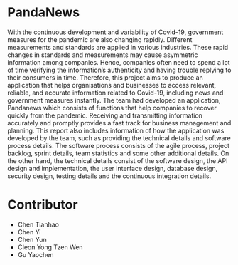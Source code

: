 # PandaNews
With the continuous development and variability of Covid-19, government measures for the pandemic are also changing rapidly. Different measurements and standards are applied in various industries. These rapid changes in standards and measurements may cause asymmetric information among companies. Hence, companies often need to spend a lot of time verifying the information’s authenticity and having trouble replying to their consumers in time. Therefore, this project aims to produce an application that helps organisations and businesses to access relevant, reliable, and accurate information related to Covid-19, including news and government measures instantly. The team had developed an application, Pandanews which consists of functions that help companies to recover quickly from the pandemic. Receiving and transmitting information accurately and promptly provides a fast track for business management and planning. This report also includes information of how the application was developed by the team, such as providing the technical details and software process details. The software process consists of the agile process, project backlog, sprint details, team statistics and some other additional details. On the other hand, the technical details consist of the software design, the API design and implementation, the user interface design, database design, security design, testing details and the continuous integration details. 

# Contributor
- Chen Tianhao
- Chen Yi
- Chen Yun
- Cleon Yong Tzen Wen
- Gu Yaochen



